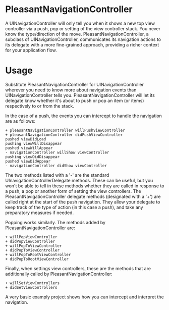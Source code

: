 PleasantNavigationController
====

A UINavigationController will only tell you when it shows a new top view controller via a push, pop or setting of the view controller stack. You never know the type/direction of the move. PleasantNavigationController, a subclass of UINavigationController, communicates its navigation actions to its delegate with a more fine-grained approach, providing a richer context for your application flow.

Usage
====
Substitute PleasantNavigationController for UINavigationController wherever you need to know more about navigation events than UINavigationController tells you. PleasantNavigationController will let its delegate know whether it's about to push or pop an item (or items) respectively to or from the stack.

In the case of a push, the events you can intercept to handle the navigation are as follows:

```
+ pleasantNavigationController willPushViewController
+ pleasantNavigationController didPushViewController
pushed viewDidLoad
pushing viewWillDisappear
pushed viewWillAppear
- navigationController willShow viewController
pushing viewDidDisappear
pushed viewDidAppear
- navigationController didShow viewController
```    

The two methods listed with a '-' are the standard UInavigationControllerDelegate methods. These can be useful, but you won't be able to tell in these methods whether they are called in response to a push, a pop or another form of setting the view controllers. The PleasantNavigationController delegate methods (designated with a '+') are called right at the start of the push navigation. They allow your delegate to keep track of the type of action (in this case a push), and take any preparatory measures if needed.

Popping works similarly. The methods added by PleasantNavigationController are: 

```
+ willPopViewController
+ didPopViewController
+ willPopToViewController
+ didPopToViewController
+ willPopToRootViewController
+ didPopToRootViewController
```

Finally, when settings view controllers, these are the methods that are additionally called by PleasantNavigationController:

```
+ willSetViewControllers
+ didSetViewControllers
```

A very basic examply project shows how you can intercept and interpret the navigation.
